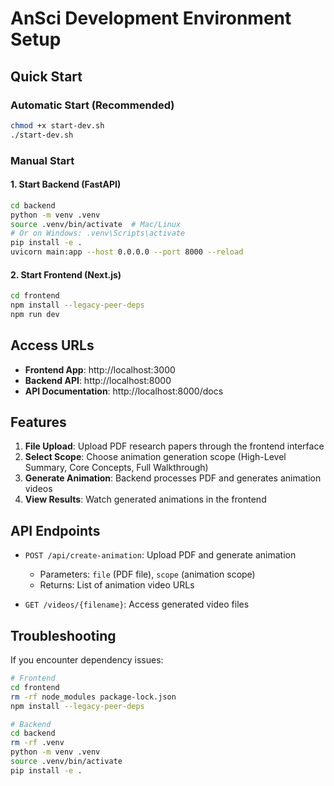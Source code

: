 # AnSci Development Environment Setup

## Quick Start

### Automatic Start (Recommended)
```bash
chmod +x start-dev.sh
./start-dev.sh
```

### Manual Start

#### 1. Start Backend (FastAPI)
```bash
cd backend
python -m venv .venv
source .venv/bin/activate  # Mac/Linux
# Or on Windows: .venv\Scripts\activate
pip install -e .
uvicorn main:app --host 0.0.0.0 --port 8000 --reload
```

#### 2. Start Frontend (Next.js)
```bash
cd frontend
npm install --legacy-peer-deps
npm run dev
```

## Access URLs

- **Frontend App**: http://localhost:3000
- **Backend API**: http://localhost:8000  
- **API Documentation**: http://localhost:8000/docs

## Features

1. **File Upload**: Upload PDF research papers through the frontend interface
2. **Select Scope**: Choose animation generation scope (High-Level Summary, Core Concepts, Full Walkthrough)
3. **Generate Animation**: Backend processes PDF and generates animation videos
4. **View Results**: Watch generated animations in the frontend

## API Endpoints

- `POST /api/create-animation`: Upload PDF and generate animation
  - Parameters: `file` (PDF file), `scope` (animation scope)
  - Returns: List of animation video URLs

- `GET /videos/{filename}`: Access generated video files

## Troubleshooting

If you encounter dependency issues:
```bash
# Frontend
cd frontend
rm -rf node_modules package-lock.json
npm install --legacy-peer-deps

# Backend
cd backend
rm -rf .venv
python -m venv .venv
source .venv/bin/activate
pip install -e .
``` 